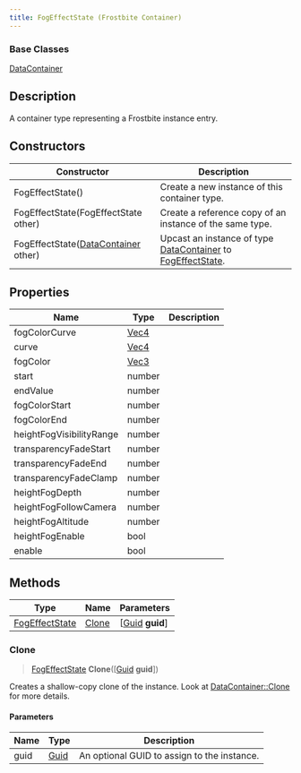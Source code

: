 ```yaml
---
title: FogEffectState (Frostbite Container)
---
```

### Base Classes

[DataContainer](/vext/ref/cls/shr/datacontainer)

## Description

A container type representing a Frostbite instance entry.

## Constructors

| Constructor                                                               | Description                                                                                                         |
| ------------------------------------------------------------------------- | ------------------------------------------------------------------------------------------------------------------- |
| FogEffectState()                                                          | Create a new instance of this container type.                                                                       |
| FogEffectState(FogEffectState other)                                      | Create a reference copy of an instance of the same type.                                                            |
| FogEffectState([DataContainer](/vext/ref/cls/shr/datacontainer) other) | Upcast an instance of type [DataContainer](/vext/ref/cls/shr/datacontainer) to [FogEffectState](FogEffectState). |

## Properties

| Name                     | Type                              | Description |
| ------------------------ | --------------------------------- | ----------- |
| fogColorCurve            | [Vec4](/vext/ref/cls/shr/Vec4) |             |
| curve                    | [Vec4](/vext/ref/cls/shr/Vec4) |             |
| fogColor                 | [Vec3](/vext/ref/cls/shr/Vec3) |             |
| start                    | number                            |             |
| endValue                 | number                            |             |
| fogColorStart            | number                            |             |
| fogColorEnd              | number                            |             |
| heightFogVisibilityRange | number                            |             |
| transparencyFadeStart    | number                            |             |
| transparencyFadeEnd      | number                            |             |
| transparencyFadeClamp    | number                            |             |
| heightFogDepth           | number                            |             |
| heightFogFollowCamera    | number                            |             |
| heightFogAltitude        | number                            |             |
| heightFogEnable          | bool                              |             |
| enable                   | bool                              |             |

## Methods

| Type                             | Name            | Parameters                                     |
| -------------------------------- | --------------- | ---------------------------------------------- |
| [FogEffectState](FogEffectState) | [Clone](#clone) | \[[Guid](/vext/ref/cls/shr/guid) **guid**\] |

### Clone

> [FogEffectState](FogEffectState) **Clone**(\[[Guid](/vext/ref/cls/shr/guid) **guid**\])

Creates a shallow-copy clone of the instance. Look at [DataContainer::Clone](/vext/ref/cls/shr/datacontainer#clone) for more details.

#### Parameters

| Name | Type         | Description                                 |
| ---- | ------------ | ------------------------------------------- |
| guid | [Guid](Guid) | An optional GUID to assign to the instance. |
